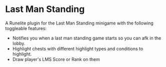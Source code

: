 # Last Man Standing
A Runelite plugin for the Last Man Standing minigame with the following toggleable features:
- Notifies you when a last man standing game starts so you can afk in the lobby.
- Highlight chests with different highlight types and conditions to highlight.
- Draw player's LMS Score or Rank on them